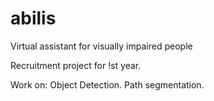 # abilis
Virtual assistant for visually impaired people

Recruitment project for !st year.

Work on:
Object Detection.
Path segmentation.

